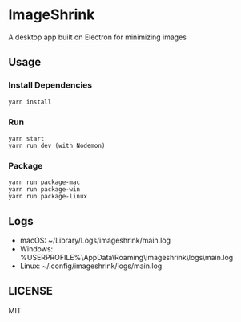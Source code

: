 # ImageShrink

A desktop app built on Electron for minimizing images

## Usage

### Install Dependencies

```
yarn install
```

### Run

```
yarn start
yarn run dev (with Nodemon)
```

### Package

```
yarn run package-mac
yarn run package-win
yarn run package-linux
```

## Logs

- macOS: ~/Library/Logs/imageshrink/main.log
- Windows: %USERPROFILE%\AppData\Roaming\imageshrink\logs\main.log
- Linux: ~/.config/imageshrink/logs/main.log

## LICENSE

MIT
